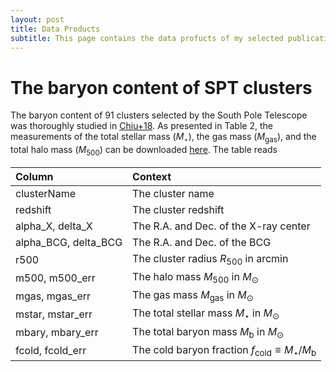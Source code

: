 ```yaml
---
layout: post
title: Data Products
subtitle: This page contains the data profucts of my selected publications
---
```


# The baryon content of SPT clusters

The baryon content of 91 clusters selected by the South Pole Telescope was thoroughly studied in [Chiu+18][chiu18].
As presented in Table 2, the measurements of the total stellar mass ($M_{\star}$), the gas mass ($M_{\mathrm{gas}}$), and  the total halo mass ($M_{500}$) can be downloaded [here][chiu18table].
The table reads

| Column 	| Context |
| :------ |:--- |
| clusterName | The cluster name     |
| redshift    | The cluster redshift |
| alpha\_X, delta\_X     | The R.A. and Dec. of the X-ray center |
| alpha\_BCG, delta\_BCG | The R.A. and Dec. of the BCG          |
| r500              | The cluster radius $R_{500}$ in arcmin |
| m500, m500_err    | The halo mass $M_{500}$ in $M_{\odot}$ |
| mgas, mgas_err    | The gas mass $M_{\mathrm{gas}}$ in $M_{\odot}$ |
| mstar, mstar_err  | The total stellar mass $M_{\star}$ in $M_{\odot}$|
| mbary, mbary_err  | The total baryon mass $M_{\mathrm{b}}$ in $M_{\odot}$|
| fcold, fcold_err  | The cold baryon fraction $f_{\mathrm{cold}}\equiv M_{\star} / M_{\mathrm{b}}$ |

[chiu18]:https://ui.adsabs.harvard.edu/abs/2018MNRAS.478.3072C/abstract
[chiu18table]:https://inonchiu.github.io/_materials/xvp_chiu18.fits